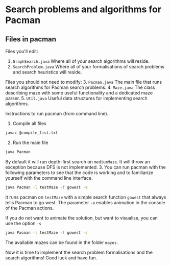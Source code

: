 # Search problems and algorithms for Pacman

## Files in pacman

Files you'll edit:
1. `GraphSearch.java` Where all of your search algorithms will reside.
2. `SearchProblem.java` Where all of your formalisations of search problems and search heuristics will reside.

Files you should not need to modify: 
3. `Pacman.java` The main file that runs search algorithms for Pacman search problems. 
4. `Maze.java` The class describing maze with some useful functionality and a dedicated maze parser.
5. `Util.java` Useful data structures for implementing search algorithms.

Instructions to run pacman (from command line).
1. Compile all files
```bash
javac @compile_list.txt
```
2. Run the main file
```bash
java Pacman
```
By default it will run depth-first search on `mediumMaze`.  It will throw an exception because DFS is not implemented.
3. You can run pacman with the following parameters to see that the code is working and to familiarize yourself with the command line interface.
```bash
java Pacman -l testMaze -f gowest -a
```
It runs pacman on `testMaze` with a simple search function `gowest` that always tells Pacman to go west. The parameter `-a` enables animation in the console of the Pacman actions.

If you do not want to animate the solution, but want to visualise, you can use the option `-s`
```bash
java Pacman -l testMaze -f gowest -s
```

The available mazes can be found in the folder `mazes`.

Now it is time to implement the search problem formalisations and the search algorithms! Good luck and have fun.

